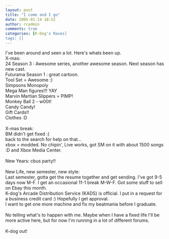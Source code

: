 ```yaml
---
layout: post
title: "I come and I go"
date: 2005-01-14 18:52
author: rcadmin
comments: true
categories: [K-Dog's Raves]
tags: []
---
```

I've been around and seen a lot.  Here's whats been up.<br />
X-mas:<br />
24 Season 3 : Awesome series, another awesome season.  Next season has new cast.<br />
Futurama Season 1 : great cartoon.<br />
Tool Set = Awesome :)<br />
Simpsons Monopoly<br />
Mega Man figures!!! YAY<br />
Marvin Martian Slippers = PIMP!<br />
Monkey Ball 2 - w00t!<br />
Candy Candy!<br />
Gift Cards!!<br />
Clothes :D<br />
<br />
X-mas break:<br />
BM didn't get fixed :(<br />
back to the search for help on that...<br />
xbox = modded. No chipin', Live works, got SM on it with about 1500 songs :D and Xbox Media Center.<br />
<br />
New Years: cbus party!!<br />
<br />
New Life, new semester, new style:<br />
Last semester, gotta get the resume together and get sending.  I've got 9-5 days now M-F.  I get an occasional 11-1 break M-W-F.  Got some stuff to sell on Ebay this month.<br />
K-dog's Arcade Distribution Service (KADS) is official.  I put in a request for a business credit card :)  Hopefully I get approval.<br />
I want to get one more machine and fix my beatmania before I graduate.<br />
<br />
No telling what's to happen with me.  Maybe when I have a fixed life I'll be more active here, but for now I'm running in a lot of different forums.<br />
<br />
K-dog out!
